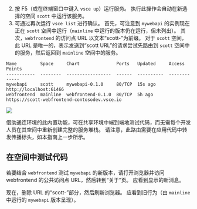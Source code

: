 2. 按 F5（或在终端窗口中键入 `vsce up`）运行服务。 执行此操作会自动在新选择的空间 `scott` 中运行该服务。 
1. 可通过再次运行 `vsce list` 进行确认。 首先，可注意到 `mywebapi` 的实例现在正在 `scott` 空间中运行（`mainline` 中运行的版本仍在运行，但未列出）。 其次，`webfrontend` 的访问点 URL 以文本“scott-”为前缀。 对于 `scott` 空间，此 URL 是唯一的，表示发送到“scott URL”的请求尝试先路由到 `scott` 空间中的服务，然后返回到 `mainline` 空间中的服务。

```
Name         Space     Chart              Ports   Updated     Access Points
-----------  --------  -----------------  ------  ----------  -------------
mywebapi     scott     mywebapi-0.1.0     80/TCP  15s ago     http://localhost:61466
webfrontend  mainline  webfrontend-0.1.0  80/TCP  5h ago      https://scott-webfrontend-contosodev.vsce.io
```

![](../media/space-routing.png)

借助通连环境的此内置功能，可在共享环境中端到端地测试代码，而无需每个开发人员在其空间中重新创建完整的服务堆栈。 请注意，此路由需要在应用代码中转发传播标头，如本指南上一步所示。

## <a name="test-code-in-a-space"></a>在空间中测试代码
若要结合 `webfrontend` 测试 `mywebapi` 的新版本，请打开浏览器并访问 webfrontend 的公共访问点 URL，然后转到“关于”页。 应看到显示的新消息。

现在，删除 URL 的“scott-”部分，然后刷新浏览器。 应看到旧行为（由 `mainline` 中运行的 `mywebapi` 版本呈现）。